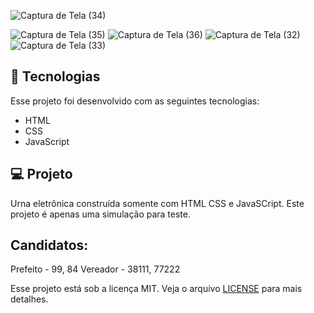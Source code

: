 


![Captura de Tela (34)](https://user-images.githubusercontent.com/61557867/133864881-b602f38a-a0ce-47c4-a754-cccf45680d26.png)

![Captura de Tela (35)](https://user-images.githubusercontent.com/61557867/133864882-eb35d62f-de6e-40ac-90b9-47c360d0432e.png)
![Captura de Tela (36)](https://user-images.githubusercontent.com/61557867/133864883-295e30b4-4ee0-4d52-a974-413c43819405.png)
![Captura de Tela (32)](https://user-images.githubusercontent.com/61557867/133864884-cef6e01f-f4e3-46d7-84de-6702790ad36c.png)
![Captura de Tela (33)](https://user-images.githubusercontent.com/61557867/133864886-57ed9990-efa6-47d8-bdbc-80b2cee816d9.png)

## 🚀 Tecnologias

Esse projeto foi desenvolvido com as seguintes tecnologias:

- HTML
- CSS
- JavaScript

## 💻 Projeto

Urna eletrônica construída somente com HTML CSS e JavaSCript.
Este projeto é apenas uma simulação para teste.

## Candidatos:
  Prefeito - 99, 84
  Vereador - 38111, 77222



Esse projeto está sob a licença MIT. Veja o arquivo [LICENSE](https://github.com/ramosbrp/urnaEletronica/blob/main/LICENSE) para mais detalhes.

